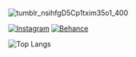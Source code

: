 ###
![tumblr_nsihfgD5Cp1txim35o1_400](https://github.com/paulotruly/paulotruly/assets/106445268/e5457f5f-a80b-4548-8017-cfaae142f799)

[![Instagram](https://img.shields.io/badge/Instagram-E4405F?style=for-the-badge&logo=instagram&logoColor=white)](https://www.instagram.com/paulotruly/) [![Behance](https://img.shields.io/badge/-Behance-blue?style=for-the-badge&logo=behance&logoColor=white)](https://www.behance.net/paulotruly)

![Top Langs](https://github-readme-stats.vercel.app/api/top-langs/?username=paulotruly&theme=tokyonight)



